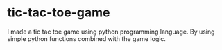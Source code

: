 # tic-tac-toe-game
I made a tic tac toe game using python programming language.
By using simple python functions combined with the game logic.
